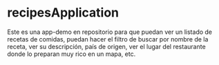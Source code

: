 # recipesApplication
Este es una app-demo en repositorio para que puedan ver un listado de recetas de comidas, puedan hacer el filtro de buscar por nombre de la receta, ver su descripción, país de origen, ver el lugar del restaurante donde lo preparan muy rico en un mapa, etc.
